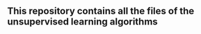 



## This repository contains all the files of the unsupervised learning algorithms 




























                           



















            
